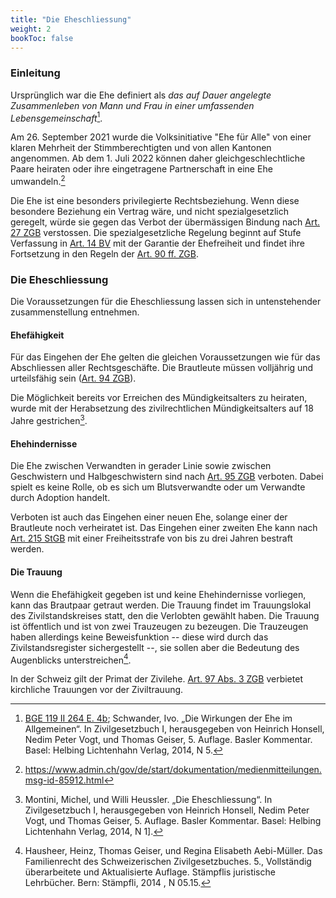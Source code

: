 ```yaml
---
title: "Die Eheschliessung"
weight: 2
bookToc: false
---
```


### Einleitung

Ursprünglich war die Ehe definiert als *das auf Dauer angelegte
Zusammenleben von Mann und Frau in 
einer umfassenden Lebensgemeinschaft*[^1].

Am 26. September 2021 wurde die Volksinitiative "Ehe für Alle" von einer
klaren Mehrheit der Stimmberechtigten und von allen Kantonen
angenommen. Ab dem 1. Juli 2022 können daher gleichgeschlechtliche Paare heiraten oder
ihre eingetragene Partnerschaft in eine Ehe umwandeln.[^20]

Die Ehe ist eine besonders privilegierte Rechtsbeziehung. Wenn diese besondere Beziehung ein
Vertrag wäre, und nicht spezialgesetzlich geregelt,
würde sie gegen das Verbot der übermässigen Bindung nach [Art. 27
ZGB](https://www.fedlex.admin.ch/eli/cc/24/233_245_233/de#art_27)
verstossen. Die spezialgesetzliche Regelung beginnt auf Stufe
Verfassung in [Art. 14 BV](https://www.fedlex.admin.ch/eli/cc/1999/404/de#art_14) mit der Garantie der Ehefreiheit und findet
ihre Fortsetzung in den Regeln der [Art. 90 ff. ZGB](https://www.fedlex.admin.ch/eli/cc/24/233_245_233/de#part_2/part_1).

### Die Eheschliessung

Die Voraussetzungen für die Eheschliessung lassen sich in untenstehender
zusammenstellung entnehmen.

#### Ehefähigkeit

Für das Eingehen der Ehe gelten die gleichen Voraussetzungen wie für das
Abschliessen aller Rechtsgeschäfte. Die Brautleute müssen volljährig und
urteilsfähig sein ([Art. 94 ZGB](https://www.fedlex.admin.ch/eli/cc/24/233_245_233/de#art_94)).

Die Möglichkeit bereits vor Erreichen des Mündigkeitsalters zu heiraten,
wurde mit der Herabsetzung des zivilrechtlichen Mündigkeitsalters auf 18
Jahre gestrichen[^3].

#### Ehehindernisse

Die Ehe zwischen Verwandten in gerader Linie sowie zwischen Geschwistern
und Halbgeschwistern sind nach [Art. 95
ZGB](https://www.fedlex.admin.ch/eli/cc/24/233_245_233/de#art_95)
verboten. Dabei spielt es
keine Rolle, ob es sich um Blutsverwandte oder um Verwandte durch
Adoption handelt.

Verboten ist auch das Eingehen einer neuen Ehe, solange einer der
Brautleute noch verheiratet ist. Das Eingehen einer zweiten Ehe kann
nach [Art. 215 StGB](https://www.fedlex.admin.ch/eli/cc/54/757_781_799/de#book_2/tit_6/lvl_d4e604) mit einer Freiheitsstrafe von bis zu drei Jahren
bestraft werden.

#### Die Trauung

Wenn die Ehefähigkeit gegeben ist und keine Ehehindernisse vorliegen,
kann das Brautpaar getraut werden. Die Trauung findet im Trauungslokal
des Zivilstandskreises statt, den die Verlobten gewählt haben. Die
Trauung ist öffentlich und ist von zwei Trauzeugen zu bezeugen. Die
Trauzeugen haben allerdings keine Beweisfunktion -- diese wird durch das
Zivilstandsregister sichergestellt --, sie sollen aber die Bedeutung des
Augenblicks unterstreichen[^5].

In der Schweiz gilt der Primat der Zivilehe. [Art. 97 Abs. 3
ZGB](https://www.fedlex.admin.ch/eli/cc/24/233_245_233/de#art_97)
verbietet kirchliche Trauungen vor der Ziviltrauung.


[^1]: [BGE 119 II 264 E. 4b](http://relevancy.bger.ch/php/clir/http/index.php?highlight_docid=atf%3A%2F%2F119-II-264%3Ade&lang=de&type=show_document#:~:text=Nach%20Art.%2054,zu%20Art.%2054); Schwander, Ivo. „Die Wirkungen der Ehe im Allgemeinen“. In Zivilgesetzbuch I, herausgegeben von Heinrich Honsell, Nedim Peter Vogt, und Thomas Geiser, 5. Auflage. Basler Kommentar. Basel: Helbing Lichtenhahn Verlag, 2014, N 5.

[^2]: Hausheer, Heinz, Thomas Geiser, und Regina Elisabeth Aebi-Müller.
    Das Familienrecht des Schweizerischen Zivilgesetzbuches. 5.,
    Vollständig überarbeitete und Aktualisierte Auflage. Stämpflis
    juristische Lehrbücher. Bern: Stämpfli, 2014 (Zitiert Familienrecht ZGB), N 05.01.

[^3]: Montini, Michel, und Willi Heussler. „Die Eheschliessung“. In Zivilgesetzbuch I, herausgegeben von Heinrich Honsell, Nedim Peter Vogt, und Thomas Geiser, 5. Auflage. Basler Kommentar. Basel: Helbing Lichtenhahn Verlag, 2014, N 1].

[^4]: Familienrecht ZGB, N 05.08.

[^5]: Hausheer, Heinz, Thomas Geiser, und Regina Elisabeth Aebi-Müller.
    Das Familienrecht des Schweizerischen Zivilgesetzbuches. 5.,
    Vollständig überarbeitete und Aktualisierte Auflage. Stämpflis
    juristische Lehrbücher. Bern: Stämpfli, 2014 , N 05.15.

[^20]: https://www.admin.ch/gov/de/start/dokumentation/medienmitteilungen.msg-id-85912.html
